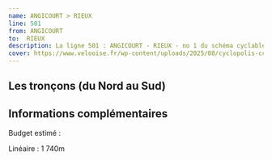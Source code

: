 ```yaml
---
name: ANGICOURT > RIEUX
line: 501
from: ANGICOURT 
to:  RIEUX 
description: La ligne 501 : ANGICOURT - RIEUX - no 1 du schéma cyclable de la CCPOH  relie ANGICOURT  à RIEUX 
cover: https://www.velooise.fr/wp-content/uploads/2025/08/cyclopolis-ccpoh-1.jpg
---
```

## Les tronçons (du Nord au Sud)

## Informations complémentaires

Budget estimé : 

Linéaire : 1 740m

